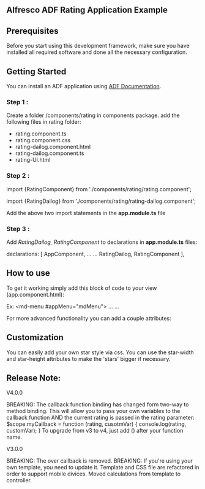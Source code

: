 
## Alfresco ADF Rating Application Example

## Prerequisites

Before you start using this development framework, make sure you have installed all required software and done all the
necessary configuration.

## Getting Started

You can install an ADF application using [ADF Documentation](https://community.alfresco.com/docs/DOC-4595-getting-started-with-alfresco-application-development-framework).

### Step 1 :
 Create a folder /components/rating in components package. add the following files in rating folder:

 * rating.component.ts
 * rating.component.css
 * rating-dailog.component.html
 * rating-dailog.component.ts
 * rating-UI.html
 
 ### Step 2 :
 
  import {RatingComponent} from './components/rating/rating.component';
  
  import {RatingDailog} from './components/rating/rating-dailog.component';
  
  Add the above two import statements in the **app.module.ts** file
  
  ### Step 3 :
  
  Add *RatingDailog, RatingComponent* to declarations in **app.module.ts** files:

  declarations: [
        AppComponent,
         ...
         ...
        RatingDailog,
        RatingComponent
    ],
    
## How to use

To get it working simply add this block of code to your view (app.component.html):

  <rating-UI></rating-UI>
  
  Ex:
   <md-menu #appMenu="mdMenu">
     ...
     ...
    </md-menu>
    <rating-UI></rating-UI>
</md-toolbar>
<router-outlet></router-outlet>

 For more advanced functionality you can add a couple attributes:

## Customization

You can easily add your own star style via css. You can use the star-width and star-height attributes to make the 'stars' bigger if necessary.

<style>
	.custom.ngrateit .ngrateit-star{
		background-image: url('custom.png');
	}
</style>
<ng-rate-it ng-model="model.custom" class="custom"></ng-rate-it>
## Release Note:

V4.0.0

BREAKING: The callback function binding has changed form two-way to method binding. This will allow you to pass your own variables to the callback function AND the current rating is passed in the rating parameter:
<ng-rate-it ng-model="model.basic" rated="myCallback(rating, 'Your own var')"></ng-rate-it>
$scope.myCallback = function (rating, cusotmVar) {
	console.log(rating, customVar);
}
To upgrade from v3 to v4, just add () after your function name.

V3.0.0

BREAKING: The over callback is removed.
BREAKING: If you're using your own template, you need to update it.
Template and CSS file are refactored in order to support mobile divices.
Moved calculations from template to controller.
